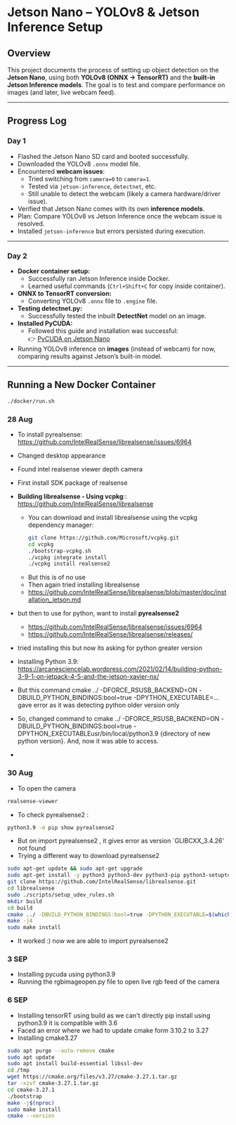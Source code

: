 # Jetson Nano – YOLOv8 & Jetson Inference Setup  

## Overview  
This project documents the process of setting up object detection on the **Jetson Nano**, using both **YOLOv8 (ONNX → TensorRT)** and the **built-in Jetson Inference models**. The goal is to test and compare performance on images (and later, live webcam feed).  

---

## Progress Log  

### Day 1  
- Flashed the Jetson Nano SD card and booted successfully.  
- Downloaded the YOLOv8 `.onnx` model file.  
- Encountered **webcam issues**:  
  - Tried switching from `camera=0` to `camera=1`.  
  - Tested via `jetson-inference`, `detectnet`, etc.  
  - Still unable to detect the webcam (likely a camera hardware/driver issue).  
- Verified that Jetson Nano comes with its own **inference models**.  
- Plan: Compare YOLOv8 vs Jetson Inference once the webcam issue is resolved.  
- Installed `jetson-inference` but errors persisted during execution.  

---

### Day 2  
- **Docker container setup:**  
  - Successfully ran Jetson Inference inside Docker.  
  - Learned useful commands (`Ctrl+Shift+C` for copy inside container).  
- **ONNX to TensorRT conversion:**  
  - Converting YOLOv8 `.onnx` file to `.engine` file.  
- **Testing detectnet.py:**  
  - Successfully tested the inbuilt **DetectNet** model on an image.  
- **Installed PyCUDA:**  
  - Followed this guide and installation was successful:  
    👉 [PyCUDA on Jetson Nano](https://medium.com/dropout-analytics/pycuda-on-jetson-nano-7990decab299)  
- Running YOLOv8 inference on **images** (instead of webcam) for now, comparing results against Jetson’s built-in model.  

---

## Running a New Docker Container  
```bash
./docker/run.sh
```

### 28 Aug
- To install pyrealsense: https://github.com/IntelRealSense/librealsense/issues/6964

- Changed desktop appearance
- Found intel realsense viewer depth camera
- First install SDK package of realsense
- **Building librealsense - Using vcpkg**:: https://github.com/IntelRealSense/librealsense
   - You can download and install librealsense using the vcpkg dependency manager:
     ```bash
     git clone https://github.com/Microsoft/vcpkg.git
     cd vcpkg
     ./bootstrap-vcpkg.sh
     ./vcpkg integrate install
     ./vcpkg install realsense2
       ``` 
   - But this is of no use
   - Then again tried installing librealsense
   - https://github.com/IntelRealSense/librealsense/blob/master/doc/installation_jetson.md
- but then to use for python, want to install **pyrealsense2**
   - https://github.com/IntelRealSense/librealsense/issues/6964
   - https://github.com/IntelRealSense/librealsense/releases/

- tried installing this but now its asking for python greater version
- Installing Python 3.9: https://arcanesciencelab.wordpress.com/2021/02/14/building-python-3-9-1-on-jetpack-4-5-and-the-jetson-xavier-nx/
- But this command cmake ../ -DFORCE_RSUSB_BACKEND=ON -DBUILD_PYTHON_BINDINGS:bool=true -DPYTHON_EXECUTABLE=... gave error as it was detecting python older version only
- So, changed command to cmake ../ -DFORCE_RSUSB_BACKEND=ON -DBUILD_PYTHON_BINDINGS:bool=true -DPYTHON_EXECUTABLEusr/bin/local/python3.9 {directory of new python version}. And, now it was able to access.
- 
### 30 Aug

- To open the camera
```bash
realsense-viewer
``` 
- To check pyrealsense2 :
```bash
python3.9 -m pip show pyrealsense2
``` 
- But on import pyrealsense2 , it gives error as version `GLIBCXX_3.4.26' not found
- Trying a different way to download pyrealsense2
```bash
sudo apt-get update && sudo apt-get upgrade
sudo apt-get install -y python3 python3-dev python3-pip python3-setuptools git libssl-dev libusb-1.0-0-dev pkg-config libgtk-3-dev libglfw3-dev libgl1-mesa-dev libglu1-mesa-dev
git clone https://github.com/IntelRealSense/librealsense.git
cd librealsense
sudo ./scripts/setup_udev_rules.sh
mkdir build
cd build
cmake ../ -DBUILD_PYTHON_BINDINGS:bool=true -DPYTHON_EXECUTABLE=$(which python3)
make -j4
sudo make install
``` 
- It worked :) now we are able to import pyrealsense2
### 3 SEP 
- Installing pycuda using python3.9
- Running the rgbimageopen.py file to open live rgb feed of the camera
  
### 6 SEP 
- Installing tensorRT using build as we can't directly pip install using python3.9 it is compatible with 3.6
- Faced an error where we had to update cmake form 3.10.2 to 3.27
- Installing cmake3.27
```bash
sudo apt purge --auto-remove cmake
sudo apt update
sudo apt install build-essential libssl-dev
cd /tmp
wget https://cmake.org/files/v3.27/cmake-3.27.1.tar.gz
tar -xzvf cmake-3.27.1.tar.gz
cd cmake-3.27.1
./bootstrap
make -j$(nproc)
sudo make install
cmake --version
```   
